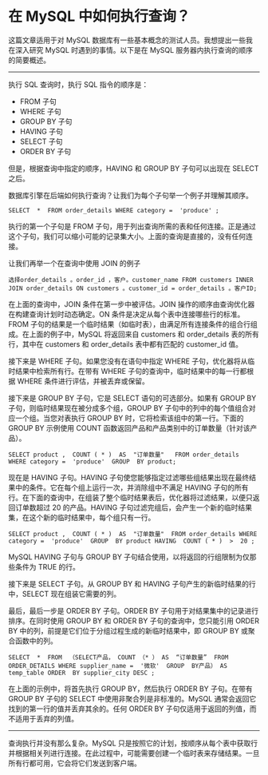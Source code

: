 # 在 MySQL 中如何执行查询？

这篇文章适用于对 MySQL 数据库有一些基本概念的测试人员。我想提出一些我在深入研究 MySQL 时遇到的事情。以下是在 MySQL 服务器内执行查询的顺序的简要概述。

------

执行 SQL 查询时，执行 SQL 指令的顺序是：

- FROM 子句
- WHERE 子句
- GROUP BY 子句
- HAVING 子句
- SELECT 子句
- ORDER BY 子句

但是，根据查询中指定的顺序，HAVING 和 GROUP BY 子句可以出现在 SELECT 之后。

数据库引擎在后端如何执行查询？让我们为每个子句举一个例子并理解其顺序。

```
SELECT  *  FROM order_details WHERE category =  'produce' ;
```

执行的第一个子句是 FROM 子句，用于列出查询所需的表和任何连接。正是通过这个子句，我们可以缩小可能的记录集大小。上面的查询是直接的，没有任何连接。

让我们再举一个在查询中使用 JOIN 的例子

```
选择order_details 。order_id ，客户。customer_name FROM customers INNER  JOIN order_details ON customers 。customer_id = order_details 。客户ID;
```

在上面的查询中，JOIN 条件在第一步中被评估。JOIN 操作的顺序由查询优化器在构建查询计划时动态确定。ON 条件是决定从每个表中连接哪些行的标准。FROM 子句的结果是一个临时结果（如临时表），由满足所有连接条件的组合行组成。在上面的例子中，MySQL 将返回来自 customers 和 order_details 表的所有行，其中在 customers 和 order_details 表中都有匹配的 customer_id 值。

接下来是 WHERE 子句。如果您没有在语句中指定 WHERE 子句，优化器将从临时结果中检索所有行。在带有 WHERE 子句的查询中，临时结果中的每一行都根据 WHERE 条件进行评估，并被丢弃或保留。

接下来是 GROUP BY 子句，它是 SELECT 语句的可选部分。如果有 GROUP BY 子句，则临时结果现在被分成多个组，GROUP BY 子句中的列中的每个值组合对应一个组。当您对表执行 GROUP BY 时，它将检索该组中的第一行。下面的 GROUP BY 示例使用 COUNT 函数返回产品和产品类别中的订单数量（针对该产品）。

```
SELECT product ,  COUNT ( * )  AS  "订单数量"   FROM order_details  WHERE category =  'produce'  GROUP  BY product;
```

现在是 HAVING 子句。HAVING 子句使您能够指定过滤哪些组结果出现在最终结果中的条件。它在每个组上运行一次，并消除组中不满足 HAVING 子句的所有行。在下面的查询中，在组装了整个临时结果表后，优化器将过滤结果，以便只返回订单数超过 20 的产品。HAVING 子句过滤完组后，会产生一个新的临时结果集，在这个新的临时结果中，每个组只有一行。

```
SELECT product ,  COUNT ( * )  AS  "订单数量"  FROM order_details WHERE category =  'produce'  GROUP  BY product HAVING  COUNT ( * )  >  20 ;
```

MySQL HAVING 子句与 GROUP BY 子句结合使用，以将返回的行组限制为仅那些条件为 TRUE 的行。

接下来是 SELECT 子句。从 GROUP BY 和 HAVING 子句产生的新临时结果的行中，SELECT 现在组装它需要的列。

最后，最后一步是 ORDER BY 子句。ORDER BY 子句用于对结果集中的记录进行排序。在同时使用 GROUP BY 和 ORDER BY 子句的查询中，您只能引用 ORDER BY 中的列，前提是它们位于分组过程生成的新临时结果中，即 GROUP BY 或聚合函数中的列。

```
SELECT  *  FROM  （SELECT产品， COUNT （* ） AS  “订单数量”  FROM ORDER_DETAILS WHERE supplier_name =  '微软'  GROUP  BY产品） AS temp_table ORDER  BY supplier_city DESC ;
```

在上面的示例中，将首先执行 GROUP BY，然后执行 ORDER BY 子句。在带有 GROUP BY 子句的 SELECT 中使用非聚合列是非标准的。MySQL 通常会返回它找到的第一行的值并丢弃其余的。任何 ORDER BY 子句仅适用于返回的列值，而不适用于丢弃的列值。

------

查询执行并没有那么复杂。MySQL 只是按照它的计划，按顺序从每个表中获取行并根据相关列进行连接。在此过程中，可能需要创建一个临时表来存储结果。一旦所有行都可用，它会将它们发送到客户端。